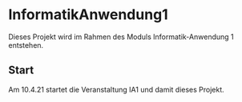 # InformatikAnwendung1
Dieses Projekt wird im Rahmen des Moduls Informatik-Anwendung 1 entstehen. 

## Start
Am 10.4.21 startet die Veranstaltung IA1 und damit dieses Projekt.  

